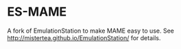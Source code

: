 ES-MAME
======

A fork of EmulationStation to make MAME easy to use.  See http://mistertea.github.io/EmulationStation/ for details.
